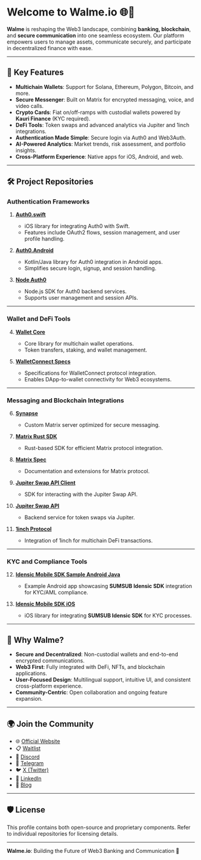 # Welcome to Walme.io 🌐🚀

**Walme** is reshaping the Web3 landscape, combining **banking, blockchain**, and **secure communication** into one seamless ecosystem. Our platform empowers users to manage assets, communicate securely, and participate in decentralized finance with ease.

---

## 🌟 Key Features

- **Multichain Wallets**: Support for Solana, Ethereum, Polygon, Bitcoin, and more.
- **Secure Messenger**: Built on Matrix for encrypted messaging, voice, and video calls.
- **Crypto Cards**: Fiat on/off-ramps with custodial wallets powered by **Kauri Finance** (KYC required).
- **DeFi Tools**: Token swaps and advanced analytics via Jupiter and 1inch integrations.
- **Authentication Made Simple**: Secure login via Auth0 and Web3Auth.
- **AI-Powered Analytics**: Market trends, risk assessment, and portfolio insights.
- **Cross-Platform Experience**: Native apps for iOS, Android, and web.

---

## 🛠️ Project Repositories

### Authentication Frameworks

1. **[Auth0.swift](https://github.com/walme-io/Auth0.swift)**
   - iOS library for integrating Auth0 with Swift.
   - Features include OAuth2 flows, session management, and user profile handling.

2. **[Auth0.Android](https://github.com/walme-io/Auth0.Android)**
   - Kotlin/Java library for Auth0 integration in Android apps.
   - Simplifies secure login, signup, and session handling.

3. **[Node Auth0](https://github.com/walme-io/node-auth0)**
   - Node.js SDK for Auth0 backend services.
   - Supports user management and session APIs.

---

### Wallet and DeFi Tools

4. **[Wallet Core](https://github.com/walme-io/wallet-core)**
   - Core library for multichain wallet operations.
   - Token transfers, staking, and wallet management.

5. **[WalletConnect Specs](https://github.com/walme-io/walletconnect-specs)**
   - Specifications for WalletConnect protocol integration.
   - Enables DApp-to-wallet connectivity for Web3 ecosystems.

---

### Messaging and Blockchain Integrations

6. **[Synapse](https://github.com/walme-io/synapse)**
   - Custom Matrix server optimized for secure messaging.

7. **[Matrix Rust SDK](https://github.com/walme-io/matrix-rust-sdk)**
   - Rust-based SDK for efficient Matrix protocol integration.

8. **[Matrix Spec](https://github.com/walme-io/matrix-spec)**
   - Documentation and extensions for Matrix protocol.

9. **[Jupiter Swap API Client](https://github.com/walme-io/jupiter-swap-api-client)**
   - SDK for interacting with the Jupiter Swap API.

10. **[Jupiter Swap API](https://github.com/walme-io/jupiter-swap-api)**
    - Backend service for token swaps via Jupiter.

11. **[1inch Protocol](https://github.com/walme-io/1inchProtocol)**
    - Integration of 1inch for multichain DeFi transactions.

---

### KYC and Compliance Tools

12. **[Idensic Mobile SDK Sample Android Java](https://github.com/walme-io/idensic-mobile-sdk-sample-android-java)**
    - Example Android app showcasing **SUMSUB Idensic SDK** integration for KYC/AML compliance.

13. **[Idensic Mobile SDK iOS](https://github.com/walme-io/IdensicMobileSDK-iOS)**
    - iOS library for integrating **SUMSUB Idensic SDK** for KYC processes.

---

## 🚀 Why Walme?

- **Secure and Decentralized**: Non-custodial wallets and end-to-end encrypted communications.
- **Web3 First**: Fully integrated with DeFi, NFTs, and blockchain applications.
- **User-Focused Design**: Multilingual support, intuitive UI, and consistent cross-platform experience.
- **Community-Centric**: Open collaboration and ongoing feature expansion.

---

## 🌍 Join the Community

- 🌐 [Official Website](https://walme.io/)
- 📋 [Waitlist](https://waitlist.walme.io/)
- 💬 [Discord](https://discord.gg/pcAKPbKcP2)
- 📱 [Telegram](https://t.me/walmeapp)
- 🐦 [X (Twitter)](https://x.com/walme_io)
- 🏢 [LinkedIn](https://www.linkedin.com/company/walme-io)
- 📝 [Blog](https://blog.walme.io/)

---

## 🛡️ License

This profile contains both open-source and proprietary components. Refer to individual repositories for licensing details.

---

**Walme.io**: Building the Future of Web3 Banking and Communication 🚀
